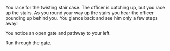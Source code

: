 You race for the twisting stair case. The officer is catching up,
but you race up the stairs. As you round your way up the stairs you
hear the officer pounding up behind you. You glance back and see
him only a few steps away!

You notice an open gate and pathway to your left.

Run through the [gate](gate/gate.md).
